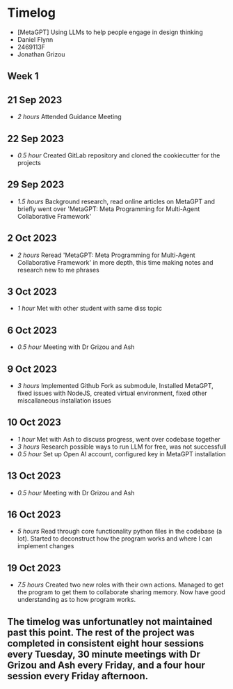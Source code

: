 # Timelog

* [MetaGPT] Using LLMs to help people engage in design thinking
* Daniel Flynn
* 2469113F
* Jonathan Grizou

## Week 1

## 21 Sep 2023

* *2 hours* Attended Guidance Meeting

## 22 Sep 2023

* *0.5 hour* Created GitLab repository and cloned the cookiecutter for the projects

## 29 Sep 2023

* *1.5 hours* Background research, read online articles on MetaGPT and briefly went over 'MetaGPT: Meta Programming for Multi-Agent Collaborative Framework'

## 2 Oct 2023

* *2 hours* Reread 'MetaGPT: Meta Programming for Multi-Agent Collaborative Framework' in more depth, this time making notes and research new to me phrases

## 3 Oct 2023

* *1 hour* Met with other student with same diss topic

## 6 Oct 2023

* *0.5 hour* Meeting with Dr Grizou and Ash

## 9 Oct 2023

* *3 hours* Implemented Github Fork as submodule, Installed MetaGPT, fixed issues with NodeJS, created virtual environment, fixed other miscallaneous installation issues

## 10 Oct 2023
* *1 hour* Met with Ash to discuss progress, went over codebase together
* *3 hours* Research possible ways to run LLM for free, was not successfull
* *0.5 hour* Set up Open AI account, configured key in MetaGPT installation

## 13 Oct 2023
* *0.5 hour* Meeting with Dr Grizou and Ash

## 16 Oct 2023
* *5 hours* Read through core functionality python files in the codebase (a lot). Started to deconstruct how the program works and where I can implement changes
## 19 Oct 2023
* *7.5 hours* Created two new roles with their own actions. Managed to get the program to get them to collaborate sharing memory. Now have good understanding as to how program works.

## The timelog was unfortunatley not maintained past this point. The rest of the project was completed in consistent eight hour sessions every Tuesday, 30 minute meetings with Dr Grizou and Ash every Friday, and a four hour session every Friday afternoon.